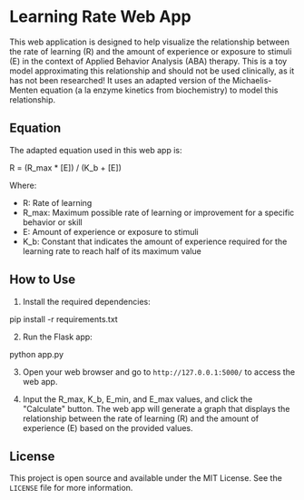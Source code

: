 # Learning Rate Web App

This web application is designed to help visualize the relationship between the rate of learning (R) and the amount of experience or exposure to stimuli (E) in the context of Applied Behavior Analysis (ABA) therapy.  This is a toy model approximating this relationship and should not be used clinically, as it has not been researched! It uses an adapted version of the Michaelis-Menten equation (a la enzyme kinetics from biochemistry) to model this relationship.

## Equation

The adapted equation used in this web app is:

R = (R_max * [E]) / (K_b + [E])

Where:
- R: Rate of learning
- R_max: Maximum possible rate of learning or improvement for a specific behavior or skill
- E: Amount of experience or exposure to stimuli
- K_b: Constant that indicates the amount of experience required for the learning rate to reach half of its maximum value

## How to Use

1. Install the required dependencies:

pip install -r requirements.txt

2. Run the Flask app:

python app.py

3. Open your web browser and go to `http://127.0.0.1:5000/` to access the web app.

4. Input the R_max, K_b, E_min, and E_max values, and click the "Calculate" button. The web app will generate a graph that displays the relationship between the rate of learning (R) and the amount of experience (E) based on the provided values.

## License

This project is open source and available under the MIT License. See the `LICENSE` file for more information.
